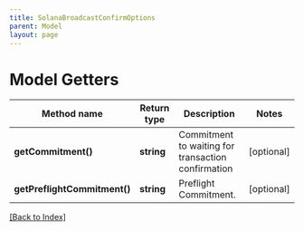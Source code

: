 ```yaml
---
title: SolanaBroadcastConfirmOptions
parent: Model
layout: page
---
```


# Model Getters

Method name | Return type | Description | Notes
------------ | ------------- | ------------- | -------------
**getCommitment()** | **string** | Commitment to waiting for transaction confirmation | [optional]
**getPreflightCommitment()** | **string** | Preflight Commitment. | [optional]

[[Back to Index]](../index.md)
